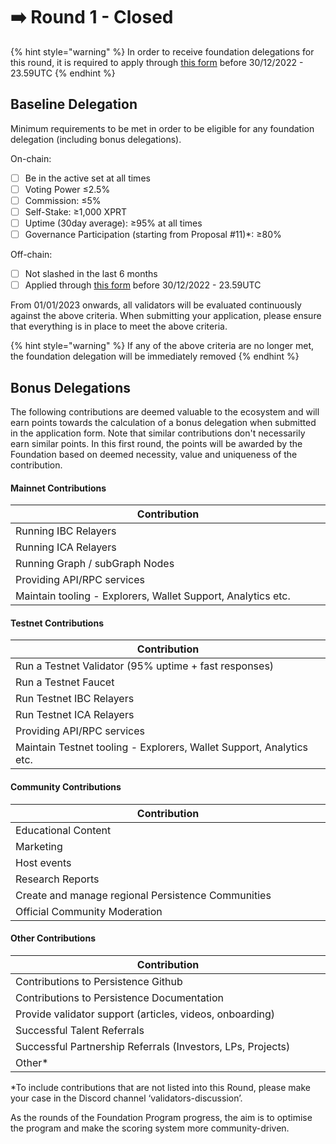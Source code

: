 # ➡️ Round 1 - Closed

{% hint style="warning" %}
In order to receive foundation delegations for this round, it is required to apply through [this form](https://forms.gle/NZnGe6iw3ev6qrwt7) before 30/12/2022 - 23.59UTC
{% endhint %}

## Baseline Delegation

Minimum requirements to be met in order to be eligible for any foundation delegation (including bonus delegations).&#x20;

On-chain:

* [ ] Be in the active set at all times
* [ ] Voting Power ≤2.5%
* [ ] Commission: ≤5%
* [ ] Self-Stake: ≥1,000 XPRT
* [ ] Uptime (30day average): ≥95% at all times
* [ ] Governance Participation (starting from Proposal #11)\*: ≥80%&#x20;

Off-chain:&#x20;

* [ ] Not slashed in the last 6 months
* [ ] Applied through [this form](https://forms.gle/NZnGe6iw3ev6qrwt7) before 30/12/2022 - 23.59UTC

From 01/01/2023 onwards, all validators will be evaluated continuously against the above criteria. When submitting your application, please ensure that everything is in place to meet the above criteria.&#x20;

{% hint style="warning" %}
If any of the above criteria are no longer met, the foundation delegation will be immediately removed
{% endhint %}



## Bonus Delegations

The following contributions are deemed valuable to the ecosystem and will earn points towards the calculation of a bonus delegation when submitted in the application form. Note that similar contributions don't necessarily earn similar points. In this first round, the points will be awarded by the Foundation based on deemed necessity, value and uniqueness of the contribution.&#x20;

#### Mainnet Contributions

<table><thead><tr><th width="596">Contribution</th></tr></thead><tbody><tr><td>Running IBC Relayers</td></tr><tr><td>Running ICA Relayers</td></tr><tr><td>Running Graph / subGraph Nodes</td></tr><tr><td>Providing API/RPC services</td></tr><tr><td>Maintain tooling - Explorers, Wallet  Support, Analytics etc.</td></tr></tbody></table>

#### Testnet Contributions

<table><thead><tr><th width="599">Contribution</th></tr></thead><tbody><tr><td>Run a Testnet Validator (95% uptime + fast responses)</td></tr><tr><td>Run a Testnet Faucet</td></tr><tr><td>Run Testnet IBC Relayers</td></tr><tr><td>Run Testnet ICA Relayers</td></tr><tr><td>Providing API/RPC services</td></tr><tr><td>Maintain Testnet tooling - Explorers, Wallet Support, Analytics etc.</td></tr></tbody></table>

#### Community Contributions

<table><thead><tr><th width="598">Contribution</th></tr></thead><tbody><tr><td>Educational Content</td></tr><tr><td>Marketing</td></tr><tr><td>Host events</td></tr><tr><td>Research Reports</td></tr><tr><td>Create and manage regional Persistence Communities</td></tr><tr><td>Official Community Moderation</td></tr></tbody></table>

#### Other Contributions

<table><thead><tr><th width="597">Contribution</th></tr></thead><tbody><tr><td>Contributions to Persistence Github</td></tr><tr><td>Contributions to Persistence Documentation</td></tr><tr><td>Provide validator support (articles, videos, onboarding)</td></tr><tr><td>Successful Talent Referrals</td></tr><tr><td>Successful Partnership Referrals (Investors, LPs, Projects)</td></tr><tr><td>Other*</td></tr></tbody></table>

\*To include contributions that are not listed into this Round, please make your case in the Discord channel ‘validators-discussion’.&#x20;

As the rounds of the Foundation Program progress, the aim is to optimise the program and make the scoring system more community-driven.
